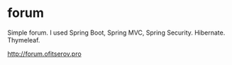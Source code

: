 # forum
Simple forum.
I used Spring Boot, Spring MVC, Spring Security. Hibernate. Thymeleaf.

http://forum.ofitserov.pro
